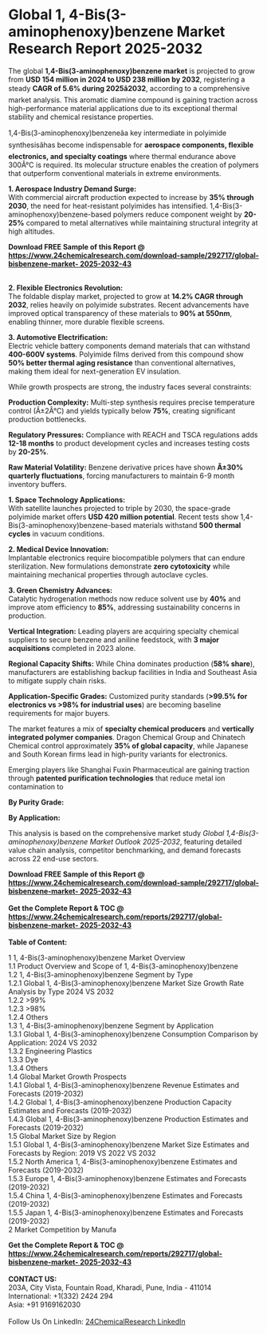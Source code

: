 <h1>Global 1, 4-Bis(3-aminophenoxy)benzene Market Research Report 2025-2032</h1><p>The global <strong>1,4-Bis(3-aminophenoxy)benzene market</strong> is projected to grow from <strong>USD 154 million in 2024 to USD 238 million by 2032</strong>, registering a steady <strong>CAGR of 5.6% during 2025â2032</strong>, according to a comprehensive market analysis. This aromatic diamine compound is gaining traction across high-performance material applications due to its exceptional thermal stability and chemical resistance properties.</p><p>1,4-Bis(3-aminophenoxy)benzeneâa key intermediate in polyimide synthesisâhas become indispensable for <strong>aerospace components, flexible electronics, and specialty coatings</strong> where thermal endurance above 300Â°C is required. Its molecular structure enables the creation of polymers that outperform conventional materials in extreme environments.</p><p><strong>1. Aerospace Industry Demand Surge:</strong><br>
With commercial aircraft production expected to increase by <strong>35% through 2030</strong>, the need for heat-resistant polyimides has intensified. 1,4-Bis(3-aminophenoxy)benzene-based polymers reduce component weight by <strong>20-25%</strong> compared to metal alternatives while maintaining structural integrity at high altitudes.</p><div><b>Download FREE Sample of this Report @ 
            <a href="https://www.24chemicalresearch.com/download-sample/292717/global-bisbenzene-market- 2025-2032-43">
            https://www.24chemicalresearch.com/download-sample/292717/global-bisbenzene-market- 2025-2032-43</a></b></div><br><p><strong>2. Flexible Electronics Revolution:</strong><br>
The foldable display market, projected to grow at <strong>14.2% CAGR through 2032</strong>, relies heavily on polyimide substrates. Recent advancements have improved optical transparency of these materials to <strong>90% at 550nm</strong>, enabling thinner, more durable flexible screens.</p><p><strong>3. Automotive Electrification:</strong><br>
Electric vehicle battery components demand materials that can withstand <strong>400-600V systems</strong>. Polyimide films derived from this compound show <strong>50% better thermal aging resistance</strong> than conventional alternatives, making them ideal for next-generation EV insulation.</p><p>While growth prospects are strong, the industry faces several constraints:</p><p><strong>Production Complexity:</strong> Multi-step synthesis requires precise temperature control (Â±2Â°C) and yields typically below <strong>75%</strong>, creating significant production bottlenecks.</p><p><strong>Regulatory Pressures:</strong> Compliance with REACH and TSCA regulations adds <strong>12-18 months</strong> to product development cycles and increases testing costs by <strong>20-25%</strong>.</p><p><strong>Raw Material Volatility:</strong> Benzene derivative prices have shown <strong>Â±30% quarterly fluctuations</strong>, forcing manufacturers to maintain 6-9 month inventory buffers.</p><p><strong>1. Space Technology Applications:</strong><br>
With satellite launches projected to triple by 2030, the space-grade polyimide market offers <strong>USD 420 million potential</strong>. Recent tests show 1,4-Bis(3-aminophenoxy)benzene-based materials withstand <strong>500 thermal cycles</strong> in vacuum conditions.</p><p><strong>2. Medical Device Innovation:</strong><br>
Implantable electronics require biocompatible polymers that can endure sterilization. New formulations demonstrate <strong>zero cytotoxicity</strong> while maintaining mechanical properties through autoclave cycles.</p><p><strong>3. Green Chemistry Advances:</strong><br>
Catalytic hydrogenation methods now reduce solvent use by <strong>40%</strong> and improve atom efficiency to <strong>85%</strong>, addressing sustainability concerns in production.</p><p><strong>Vertical Integration:</strong> Leading players are acquiring specialty chemical suppliers to secure benzene and aniline feedstock, with <strong>3 major acquisitions</strong> completed in 2023 alone.</p><p><strong>Regional Capacity Shifts:</strong> While China dominates production (<strong>58% share</strong>), manufacturers are establishing backup facilities in India and Southeast Asia to mitigate supply chain risks.</p><p><strong>Application-Specific Grades:</strong> Customized purity standards (<strong>&gt;99.5% for electronics vs &gt;98% for industrial uses</strong>) are becoming baseline requirements for major buyers.</p><p>The market features a mix of <strong>specialty chemical producers</strong> and <strong>vertically integrated polymer companies</strong>. Dragon Chemical Group and Chinatech Chemical control approximately <strong>35% of global capacity</strong>, while Japanese and South Korean firms lead in high-purity variants for electronics.</p><p>Emerging players like Shanghai Fuxin Pharmaceutical are gaining traction through <strong>patented purification technologies</strong> that reduce metal ion contamination to 

</p><p><strong>By Purity Grade:</strong></p><p><strong>By Application:</strong></p><p>This analysis is based on the comprehensive market study <em>Global 1,4-Bis(3-aminophenoxy)benzene Market Outlook 2025-2032</em>, featuring detailed value chain analysis, competitor benchmarking, and demand forecasts across 22 end-use sectors.</p><div><b>Download FREE Sample of this Report @ 
            <a href="https://www.24chemicalresearch.com/download-sample/292717/global-bisbenzene-market- 2025-2032-43">
            https://www.24chemicalresearch.com/download-sample/292717/global-bisbenzene-market- 2025-2032-43</a></b></div><br><div><b>Get the Complete Report & TOC @ 
            <a href="https://www.24chemicalresearch.com/reports/292717/global-bisbenzene-market- 2025-2032-43">
            https://www.24chemicalresearch.com/reports/292717/global-bisbenzene-market- 2025-2032-43</a></b></div><br>
            <b>Table of Content:</b><p>1 1, 4-Bis(3-aminophenoxy)benzene Market Overview<br />
    1.1 Product Overview and Scope of 1, 4-Bis(3-aminophenoxy)benzene<br />
    1.2 1, 4-Bis(3-aminophenoxy)benzene Segment by Type<br />
        1.2.1 Global 1, 4-Bis(3-aminophenoxy)benzene Market Size Growth Rate Analysis by Type 2024 VS 2032<br />
        1.2.2 >99%<br />
        1.2.3 >98%<br />
        1.2.4 Others<br />
    1.3 1, 4-Bis(3-aminophenoxy)benzene Segment by Application<br />
        1.3.1 Global 1, 4-Bis(3-aminophenoxy)benzene Consumption Comparison by Application: 2024 VS 2032<br />
        1.3.2 Engineering Plastics<br />
        1.3.3 Dye<br />
        1.3.4 Others<br />
    1.4 Global Market Growth Prospects<br />
        1.4.1 Global 1, 4-Bis(3-aminophenoxy)benzene Revenue Estimates and Forecasts (2019-2032)<br />
        1.4.2 Global 1, 4-Bis(3-aminophenoxy)benzene Production Capacity Estimates and Forecasts (2019-2032)<br />
        1.4.3 Global 1, 4-Bis(3-aminophenoxy)benzene Production Estimates and Forecasts (2019-2032)<br />
    1.5 Global Market Size by Region<br />
        1.5.1 Global 1, 4-Bis(3-aminophenoxy)benzene Market Size Estimates and Forecasts by Region: 2019 VS 2022 VS 2032<br />
        1.5.2 North America 1, 4-Bis(3-aminophenoxy)benzene Estimates and Forecasts (2019-2032)<br />
        1.5.3 Europe 1, 4-Bis(3-aminophenoxy)benzene Estimates and Forecasts (2019-2032)<br />
        1.5.4 China 1, 4-Bis(3-aminophenoxy)benzene Estimates and Forecasts (2019-2032)<br />
        1.5.5 Japan 1, 4-Bis(3-aminophenoxy)benzene Estimates and Forecasts (2019-2032)<br />
2 Market Competition by Manufa</p><div><b>Get the Complete Report & TOC @ 
            <a href="https://www.24chemicalresearch.com/reports/292717/global-bisbenzene-market- 2025-2032-43">
            https://www.24chemicalresearch.com/reports/292717/global-bisbenzene-market- 2025-2032-43</a></b></div><br><b>CONTACT US:</b><br>
            203A, City Vista, Fountain Road, Kharadi, Pune, India - 411014<br>
            International: +1(332) 2424 294<br>
            Asia: +91 9169162030 <br><br>
            Follow Us On LinkedIn: <a href="https://www.linkedin.com/company/24chemicalresearch/">24ChemicalResearch LinkedIn</a>